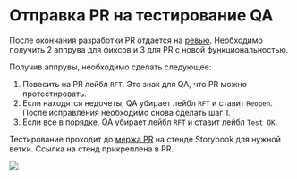 # Отправка PR на тестирование QA

После окончания разработки PR отдается на [ревью](review.md). Необходимо получить 2 аппрува для фиксов и 3 для PR c новой функциональностью.

Получив аппрувы, необходимо сделать следующее:

1.  Повесить на PR лейбл `RFT`. Это знак для QA, что PR можно протестировать.
2.  Если находятся недочеты, QA убирает лейбл `RFT` и ставит `Reopen`. После исправления необходимо снова сделать шаг 1.
3.  Если все в порядке, QA убирает лейбл `RFT` и ставит лейбл `Test OK`.

Тестирование проходит до [мержа PR](pr-merge.md) на стенде Storybook для нужной ветки. Ссылка на стенд прикреплена в PR.

![](http://s.csssr.ru/UC5KAQ32R/2020-05-18-18-49-50-8ztne.png)
